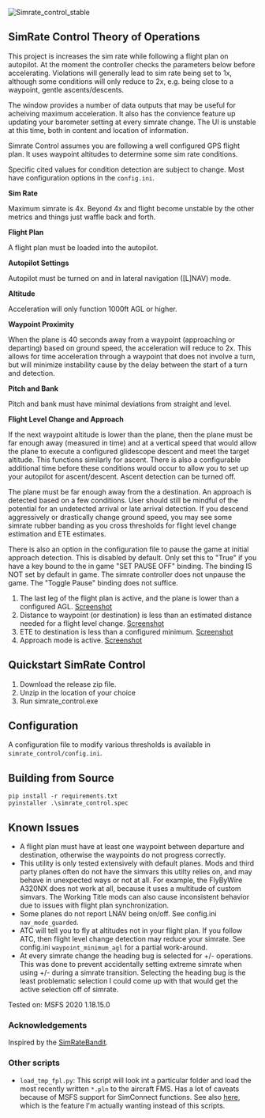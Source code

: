 ![Simrate_control_stable](https://user-images.githubusercontent.com/5230957/132078269-3588d11b-978a-4110-85bc-a634f18469c8.PNG)

## SimRate Control Theory of Operations

This project is increases the sim rate while following a flight plan on
autopilot. At the moment the controller checks the parameters below before
accelerating. Violations will generally lead to sim rate being set to 1x,
although some conditions will only reduce to 2x, e.g. being close to a waypoint,
gentle ascents/descents.

The window provides a number of data outputs that may be useful for acheiving
maximum acceleration. It also has the convience feature up updating your
barometer setting at every simrate change. The UI is unstable at this time, both
in content and location of information.

Simrate Control assumes you are following a well configured GPS flight plan. It
uses waypoint altitudes to determine some sim rate conditions.

Specific cited values for condition detection are subject to change. Most have
configuration options in the `config.ini`.

**Sim Rate**

Maximum simrate is 4x. Beyond 4x and flight become unstable by the other metrics
and things just waffle back and forth.

**Flight Plan**

A flight plan must be loaded into the autopilot.

**Autopilot Settings**

Autopilot must be turned on and in lateral navigation ([L]NAV) mode.

**Altitude**

Acceleration will only function 1000ft AGL or higher.

**Waypoint Proximity**

When the plane is 40 seconds away from a waypoint (approaching or departing)
based on ground speed, the acceleration will reduce to 2x. This allows for time
acceleration through a waypoint that does not involve a turn, but will minimize
instability cause by the delay between the start of a turn and detection.

**Pitch and Bank**

Pitch and bank must have minimal deviations from straight and level.

**Flight Level Change and Approach**

If the next waypoint altitude is lower than the plane, then the plane must be
far enough away (measured in time) and at a vertical speed that would allow the
plane to execute a configured glidescope descent and meet the target altitude.
This functions similarly for ascent. There is also a configurable additional
time before these conditions would occur to allow you to set up your autopilot
for ascent/descent. Ascent detection can be turned off.

The plane must be far enough away from the a destination. An approach is
detected based on a few conditions. User should still be mindful of the
potential for an undetected arrival or late arrival detection. If you descend
aggressively or drastically change ground speed, you may see some simrate rubber
banding as you cross thresholds for flight level change estimation and ETE
estimates.

There is also an option in the configuration file to pause the game at initial
approach detection. This is disabled by default. Only set this to "True" if you
have a key bound to the in game "SET PAUSE OFF" binding. The binding IS NOT set
by default in game. The simrate controller does not unpause the game. The
"Toggle Pause" binding does not suffice.

1. The last leg of the flight plan is active, and the plane is lower than a configured AGL.
[Screenshot](https://user-images.githubusercontent.com/5230957/98481103-f5244180-21c5-11eb-899c-8ea748daad4c.PNG)
2. Distance to waypoint (or destination) is less than an estimated distance needed for a flight level change.
[Screenshot](https://user-images.githubusercontent.com/5230957/98481109-f5bcd800-21c5-11eb-9403-062f325c4a7b.PNG)
3. ETE to destination is less than a configured minimum.
[Screenshot](https://user-images.githubusercontent.com/5230957/98481108-f5bcd800-21c5-11eb-8096-437def4d4939.PNG)
4. Approach mode is active.
[Screenshot](https://user-images.githubusercontent.com/5230957/98481102-f48bab00-21c5-11eb-946e-7a2e3a5653b7.PNG)

## Quickstart SimRate Control

1. Download the release zip file.
2. Unzip in the location of your choice
3. Run simrate_control.exe

## Configuration

A configuration file to modify various thresholds is available in
`simrate_control/config.ini`.

## Building from Source

```
pip install -r requirements.txt
pyinstaller .\simrate_control.spec
```

## Known Issues

* A flight plan must have at least one waypoint between departure and
  destination, otherwise the waypoints do not progress correctly.
* This utility is only tested extensively with default planes. Mods and third
  party planes often do not have the simvars this utilty relies on, and may
  behave in unexpected ways or not at all. For example, the FlyByWire A320NX
  does not work at all, because it uses a multitude of custom simvars. The
  Working Title mods can also cause inconsistent behavior due to issues with
  flight plan synchronization.
* Some planes do not report LNAV being on/off. See config.ini
  `nav_mode_guarded`.
* ATC will tell you to fly at altitudes not in your flight plan. If you follow
  ATC, then flight level change detection may reduce your simrate. See
  config.ini `waypoint_minimum_agl` for a partial work-around.
* At every simrate change the heading bug is selected for +/- operations. This
  was done to prevent accidentally setting extreme simrate when using +/- during
  a simrate transition. Selecting the heading bug is the least problematic
  selection I could come up with that would get the active selection off of
  simrate.

Tested on: MSFS 2020 1.18.15.0

### Acknowledgements

Inspired by the [SimRateBandit](https://github.com/dga711/msfs-simratebandit).

### Other scripts

* `load_tmp_fpl.py`: This script will look int a particular folder and load the
  most recently written `*.pln` to the aircraft FMS. Has a lot of caveats
  because of MSFS support for SimConnect functions. See also
  [here](https://github.com/albar965/littlenavmap/issues/35#issuecomment-716013932),
  which is the feature I'm actually wanting instead of this scripts.
